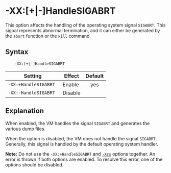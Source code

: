 <!--
* Copyright (c) 2017, 2021 IBM Corp. and others
*
* This program and the accompanying materials are made
* available under the terms of the Eclipse Public License 2.0
* which accompanies this distribution and is available at
* https://www.eclipse.org/legal/epl-2.0/ or the Apache
* License, Version 2.0 which accompanies this distribution and
* is available at https://www.apache.org/licenses/LICENSE-2.0.
*
* This Source Code may also be made available under the
* following Secondary Licenses when the conditions for such
* availability set forth in the Eclipse Public License, v. 2.0
* are satisfied: GNU General Public License, version 2 with
* the GNU Classpath Exception [1] and GNU General Public
* License, version 2 with the OpenJDK Assembly Exception [2].
*
* [1] https://www.gnu.org/software/classpath/license.html
* [2] http://openjdk.java.net/legal/assembly-exception.html
*
* SPDX-License-Identifier: EPL-2.0 OR Apache-2.0 OR GPL-2.0 WITH
* Classpath-exception-2.0 OR LicenseRef-GPL-2.0 WITH Assembly-exception
-->

# -XX:\[+|-\]HandleSIGABRT

This option affects the handling of the operating system signal `SIGABRT`. This signal represents abnormal termination, and it can either be generated by the `abort` function or the `kill` command.


## Syntax

        -XX:[+|-]HandleSIGABRT

| Setting               | Effect  | Default                                                                            |
|-----------------------|---------|:----------------------------------------------------------------------------------:|
| `-XX:+HandleSIGABRT ` | Enable  | <i class="fa fa-check" aria-hidden="true"></i><span class="sr-only">yes</span> |
| `-XX:-HandleSIGABRT ` | Disable |                                                                                    |


## Explanation

When enabled, the VM handles the signal `SIGABRT` and generates the various dump files. 

When the option is disabled, the VM does not handle the signal `SIGABRT`. Generally, this signal is handled by the default operating system handler.

<i class="fa fa-pencil-square-o" aria-hidden="true"></i> **Note:** Do not use the `-XX:+HandleSIGABRT` and [`-Xrs`](xrs.md) options together. An error is thrown if both options are enabled. To resolve this error, one of the options should be disabled.

<!-- ==== END OF TOPIC ==== xxhandlesigabrt.md ==== -->
